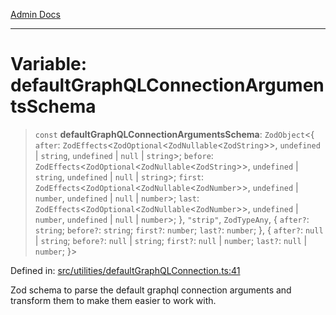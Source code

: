 [Admin Docs](/)

***

# Variable: defaultGraphQLConnectionArgumentsSchema

> `const` **defaultGraphQLConnectionArgumentsSchema**: `ZodObject`\<\{ `after`: `ZodEffects`\<`ZodOptional`\<`ZodNullable`\<`ZodString`\>\>, `undefined` \| `string`, `undefined` \| `null` \| `string`\>; `before`: `ZodEffects`\<`ZodOptional`\<`ZodNullable`\<`ZodString`\>\>, `undefined` \| `string`, `undefined` \| `null` \| `string`\>; `first`: `ZodEffects`\<`ZodOptional`\<`ZodNullable`\<`ZodNumber`\>\>, `undefined` \| `number`, `undefined` \| `null` \| `number`\>; `last`: `ZodEffects`\<`ZodOptional`\<`ZodNullable`\<`ZodNumber`\>\>, `undefined` \| `number`, `undefined` \| `null` \| `number`\>; \}, `"strip"`, `ZodTypeAny`, \{ `after?`: `string`; `before?`: `string`; `first?`: `number`; `last?`: `number`; \}, \{ `after?`: `null` \| `string`; `before?`: `null` \| `string`; `first?`: `null` \| `number`; `last?`: `null` \| `number`; \}\>

Defined in: [src/utilities/defaultGraphQLConnection.ts:41](https://github.com/Sourya07/talawa-api/blob/4e4298c85a0d2c28affa824f2aab7ec32b5f3ac5/src/utilities/defaultGraphQLConnection.ts#L41)

Zod schema to parse the default graphql connection arguments and transform them to make them easier to work with.
